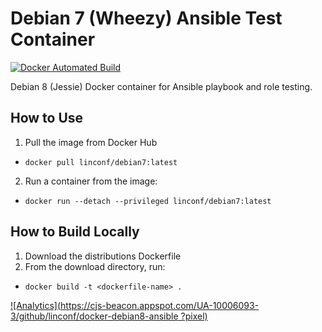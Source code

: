 # Debian 7 (Wheezy) Ansible Test Container

[![Docker Automated Build](https://img.shields.io/docker/automated/jrottenberg/ffmpeg.svg?maxAge=2592000)](https://hub.docker.com/r/linconf/debian7/)

Debian 8 (Jessie) Docker container for Ansible playbook and role testing.

## How to Use

1. Pull the image from Docker Hub
  - `docker pull linconf/debian7:latest`
2. Run a container from the image:
  - `docker run --detach --privileged linconf/debian7:latest`

## How to Build Locally

1. Download the distributions Dockerfile
2. From the download directory, run:
  - `docker build -t <dockerfile-name> .`

[![Analytics](https://cjs-beacon.appspot.com/UA-10006093-3/github/linconf/docker-debian8-ansible
?pixel)](https://github.com/linconf/docker-test-containers/debian/7/)
